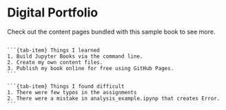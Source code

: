 # Digital Portfolio

Check out the content pages bundled with this sample book to see more.

```{tableofcontents}
```

````{tab-set}
```{tab-item} Things I learned
1. Build Jupyter Books via the command line.
2. Create my own content files.
3. Publish my book online for free using GitHub Pages.
```

```{tab-item} Things I found difficult
1. There were few typos in the assignments
2. There were a mistake in analysis_example.ipynp that creates Error.
```
````